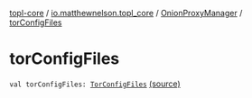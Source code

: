 [topl-core](../../index.md) / [io.matthewnelson.topl_core](../index.md) / [OnionProxyManager](index.md) / [torConfigFiles](./tor-config-files.md)

# torConfigFiles

`val torConfigFiles: `[`TorConfigFiles`](../../../topl-core-base/io.matthewnelson.topl_core_base/-tor-config-files/index.md) [(source)](https://github.com/05nelsonm/TorOnionProxyLibrary-Android/blob/master/topl-core/src/main/java/io/matthewnelson/topl_core/OnionProxyManager.kt#L150)